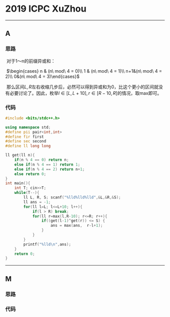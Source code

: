 # 2019 ICPC XuZhou 

----

## A 

### 思路

​	对于1～n的前缀异或和：

​		$\begin{cases} n & (n\ mod\ 4 = 0)\\ 1 & (n\ mod\ 4 = 1)\\ n+1&(n\ mod\ 4 = 2)\\ 0&(n\ mod\ 4 = 3)\end{cases}$

​	那么区间$L,R$左右收缩几步后，必然可以得到异或和为0，比这个更小的区间就没有必要讨论了。因此，枚举$l\in[L,L+10],r\in[R-10,R]$的情况，取max即可。

### 代码

```c++
#include <bits/stdc++.h>

using namespace std;
#define pii pair<int,int>
#define fir first
#define sec second
#define ll long long

ll get(ll n){
    if(n % 4 == 0) return n;
    else if(n % 4 == 1) return 1;
    else if(n % 4 == 2) return n+1;
    else return 0;
}
int main(){
    int T; cin>>T;
    while(T--){
        ll L, R, S; scanf("%lld%lld%lld",&L,&R,&S);
        ll ans = -1;
        for(ll l=L; l<=L+10; l++){
            if(l > R) break;
            for(ll r=max(l,R-10); r<=R; r++){
                if((get(l-1)^get(r)) <= S) {
                    ans = max(ans,  r-l+1);
                }
            }
        }
        printf("%lld\n",ans);
    }
    return 0;
}
```

------

## M

### 思路

### 代码